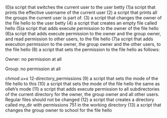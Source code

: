 (0)a script that switches the current user to the user betty (1)a script that prints the effective username of the current user (2) a script that prints all the groups the current user is part of. (3) a script that changes the owner of the file hello to the user betty (4) a script that creates an empty file called hello (5)a script that adds execute permission to the owner of the file hello (6)a script that adds execute permission to the owner and the group owner, and read permission to other users, to the file hello (7)a script that adds execution permission to the owner, the group owner and the other users, to the file hello (8) a script that sets the permission to the file hello as follows:



Owner: no permission at all

Group: no permission at all

chmod u+x 12-directory_permissions (9) a script that sets the mode of the file hello to this (10) a script that sets the mode of the file hello the same as olleh’s mode (11) a script that adds execute permission to all subdirectories of the current directory for the owner, the group owner and all other users. Regular files should not be changed (12) a script that creates a directory called my_dir with permissions 751 in the working directory (13) a script that changes the group owner to school for the file hello
